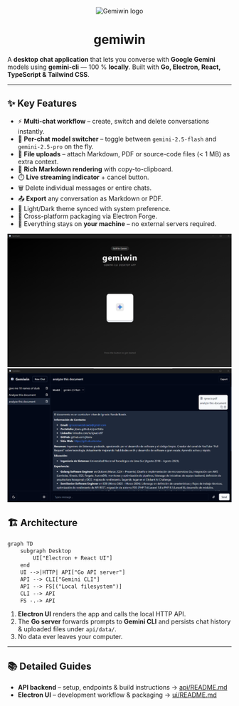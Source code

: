 <p align="center">
  <img src="./ui/assets/logo_transparent.gif" width="250" alt="Gemiwin logo" />
  <h1 align="center">gemiwin</h1>
</p>

A **desktop chat application** that lets you converse with **Google Gemini** models using **gemini-cli** — 100 % **locally**. Built with **Go, Electron, React, TypeScript & Tailwind CSS**.

---

## ✨ Key Features

- ⚡ **Multi-chat workflow** – create, switch and delete conversations instantly.
- 🔧 **Per-chat model switcher** – toggle between `gemini-2.5-flash` and `gemini-2.5-pro` on the fly.
- 📎 **File uploads** – attach Markdown, PDF or source-code files (< 1 MB) as extra context.
- 📝 **Rich Markdown rendering** with copy-to-clipboard.
- ⏱️ **Live streaming indicator** + cancel button.
- 🗑️ Delete individual messages or entire chats.
- 📤 **Export** any conversation as Markdown or PDF.
- 🌙 Light/Dark theme synced with system preference.
- 🚀 Cross-platform packaging via Electron Forge.
- 🔐 Everything stays on **your machine** – no external servers required.

<img src="./ui/assets/splash.png">

<img src="./ui/assets/app.png">

## 🏗️ Architecture

```mermaid
graph TD
    subgraph Desktop
        UI["Electron + React UI"]
    end
    UI -->|HTTP| API["Go API server"]
    API --> CLI["Gemini CLI"]
    API --> FS[("Local filesystem")]
    CLI --> API
    FS -.-> API
```

1. **Electron UI** renders the app and calls the local HTTP API.
2. The **Go server** forwards prompts to **Gemini CLI** and persists chat history & uploaded files under `api/data/`.
3. No data ever leaves your computer.

---

## 📚 Detailed Guides

- **API backend** – setup, endpoints & build instructions → [api/README.md](api/README.md)
- **Electron UI** – development workflow & packaging → [ui/README.md](ui/README.md)
